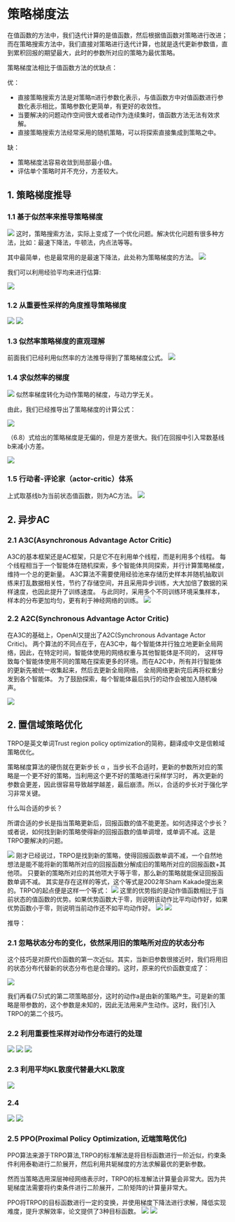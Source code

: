 # 策略梯度法

在值函数的方法中，我们迭代计算的是值函数，然后根据值函数对策略进行改进；
而在策略搜索方法中，我们直接对策略进行迭代计算，也就是迭代更新参数值，直到累积回报的期望最大，此时的参数所对应的策略为最优策略。

策略梯度法相比于值函数方法的优缺点：

优：

* 直接策略搜索方法是对策略π进行参数化表示，与值函数方中对值函数进行参数化表示相比，策略参数化更简单，有更好的收敛性。
* 当要解决的问题动作空间很大或者动作为连续集时，值函数方法无法有效求解。
* 直接策略搜索方法经常采用的随机策略，可以将探索直接集成到策略之中。

缺：

* 策略梯度法容易收敛到局部最小值。
* 评估单个策略时并不充分，方差较大。

## 1. 策略梯度推导

### 1.1 基于似然率来推导策略梯度
![](../img/pgtd.png)
这时，策略搜索方法，实际上变成了一个优化问题。解决优化问题有很多种方法，比如：最速下降法，牛顿法，内点法等等。

其中最简单，也是最常用的是最速下降法，此处称为策略梯度的方法。
![](../img/pgtidu.png)

我们可以利用经验平均来进行估算:

![](https://www.zhihu.com/equation?tex=%5C%5B+%5Cnabla_%7B%5Ctheta%7DU%5Cleft%28%5Ctheta%5Cright%29%5Capprox%5Chat%7Bg%7D%3D%5Cfrac%7B1%7D%7Bm%7D%5Csum_%7Bi%3D1%7D%5Em%7B%5Cnabla_%7B%5Ctheta%7D%5Clog+P%5Cleft%28%5Ctau+%3B%5Ctheta%5Cright%29R%5Cleft%28%5Ctau%5Cright%29%7D+%5C%5D)

### 1.2 从重要性采样的角度推导策略梯度
![](../img/zytd1.png)
![](../img/zytd2.png)

### 1.3 似然率策略梯度的直观理解
前面我们已经利用似然率的方法推导得到了策略梯度公式。
![](../img/srltdlj.png)

### 1.4 求似然率的梯度
![](../img/srltd.png)
似然率梯度转化为动作策略的梯度，与动力学无关。

由此，我们已经推导出了策略梯度的计算公式：

![](https://www.zhihu.com/equation?tex=%5C%5B+%5Cnabla_%7B%5Ctheta%7DU%5Cleft%28%5Ctheta%5Cright%29%5Capprox%5Chat%7Bg%7D%3D%5Cfrac%7B1%7D%7Bm%7D%5Csum_%7Bi%3D1%7D%5Em%7B%5Cleft%28%5Csum_%7Bt%3D0%7D%5EH%7B%5Cnabla_%7B%5Ctheta%7D%5Clog%5Cpi_%7B%5Ctheta%7D%5Cleft%28u_%7Bt%7D%5E%7B%5Cleft%28i%5Cright%29%7D%7Cs_%7Bt%7D%5E%7B%5Cleft%28i%5Cright%29%7D%5Cright%29%7DR%5Cleft%28%5Ctau%5E%7B%5Cleft%28i%5Cright%29%7D%5Cright%29%5Cright%29%7D+%5C%5D)


（6.8）式给出的策略梯度是无偏的，但是方差很大。我们在回报中引入常数基线b来减小方差。

![](https://www.zhihu.com/equation?tex=%5C%5B+%5Cnabla_%7B%5Ctheta%7DU%5Cleft%28%5Ctheta%5Cright%29%5Capprox%5Chat%7Bg%7D%3D%5Cfrac%7B1%7D%7Bm%7D%5Csum_%7Bi%3D1%7D%5Em%7B%5Cnabla_%7B%5Ctheta%7D%5Clog+P%5Cleft%28%5Ctau%5E%7B%5Cleft%28i%5Cright%29%7D%3B%5Ctheta%5Cright%29R%5Cleft%28%5Ctau%5E%7B%5Cleft%28i%5Cright%29%7D%5Cright%29%7D+%5C%5C+%3D%5Cfrac%7B1%7D%7Bm%7D%5Csum_%7Bi%3D1%7D%5Em%7B%5Cnabla_%7B%5Ctheta%7D%5Clog+P%5Cleft%28%5Ctau%5E%7B%5Cleft%28i%5Cright%29%7D%3B%5Ctheta%5Cright%29%5Cleft%28R%5Cleft%28%5Ctau%5E%7B%5Cleft%28i%5Cright%29%7D%5Cright%29-b%5Cright%29%7D+%5C%5D)

### 1.5 行动者-评论家（actor-critic）体系
上式取基线b为当前状态值函数，则为AC方法。
![](../img/ac.png)

## 2. 异步AC

### 2.1 A3C(Asynchronous Advantage Actor Critic)
A3C的基本框架还是AC框架，只是它不在利用单个线程，而是利用多个线程。
每个线程相当于一个智能体在随机探索，多个智能体共同探索，并行计算策略梯度，维持一个总的更新量。
A3C算法不需要使用经验池来存储历史样本并随机抽取训练来打乱数据相关性，节约了存储空间，并且采用异步训练，大大加倍了数据的采样速度，也因此提升了训练速度。
与此同时，采用多个不同训练环境采集样本，样本的分布更加均匀，更有利于神经网络的训练。
![](https://github.com/maiwen/Deep-Reinforcement-Learning/raw/master/A3C/img/Asynchronous%20Methods%20for%20Deep%20Reinforcement%20Learning%20(1).png)

### 2.2 A2C(Synchronous Advantage Actor Critic)
在A3C的基础上，OpenAI又提出了A2C(Synchronous Advantage Actor Critic)。
两个算法的不同点在于，在A3C中，每个智能体并行独立地更新全局网络，因此，在特定时间，智能体使用的网络权重与其他智能体是不同的，
这样导致每个智能体使用不同的策略在探索更多的环境。而在A2C中，所有并行智能体的更新先被统一收集起来，然后去更新全局网络，
全局网络更新完后再将权重分发到各个智能体。
为了鼓励探索，每个智能体最后执行的动作会被加入随机噪声。

![](../img/a3c_vs_a2c.png)

## 2. 置信域策略优化
TRPO是英文单词Trust region policy optimization的简称，翻译成中文是信赖域策略优化。

策略梯度算法的硬伤就在更新步长 α ，当步长不合适时，更新的参数所对应的策略是一个更不好的策略，当利用这个更不好的策略进行采样学习时，
再次更新的参数会更差，因此很容易导致越学越差，最后崩溃。所以，合适的步长对于强化学习非常关键。

什么叫合适的步长？

所谓合适的步长是指当策略更新后，回报函数的值不能更差。如何选择这个步长？或者说，如何找到新的策略使得新的回报函数的值单调增，或单调不减。这是TRPO要解决的问题。

![](../img/trpo1.png)
刚才已经说过，TRPO是找到新的策略，使得回报函数单调不减，一个自然地想法是能不能将新的策略所对应的回报函数分解成旧的策略所对应的回报函数+其他项。
只要新的策略所对应的其他项大于等于零，那么新的策略就能保证回报函数单调不减。
其实是存在这样的等式，这个等式是2002年Sham Kakade提出来的。TRPO的起点便是这样一个等式：
![](../img/trpo2.png)
这里的优势指的是动作值函数相比于当前状态的值函数的优势。如果优势函数大于零，则说明该动作比平均动作好，如果优势函数小于零，则说明当前动作还不如平均动作好。
![](../img/trpo3.png)
![](../img/trpo4.png)

推导：

### 2.1 忽略状态分布的变化，依然采用旧的策略所对应的状态分布
这个技巧是对原代价函数的第一次近似。其实，当新旧参数很接近时，我们将用旧的状态分布代替新的状态分布也是合理的。这时，原来的代价函数变成了：

![](https://www.zhihu.com/equation?tex=+L_%7B%5Cpi%7D%5Cleft%28%5Ctilde%7B%5Cpi%7D%5Cright%29%3D%5Ceta%5Cleft%28%5Cpi%5Cright%29%2B%5Csum_s%7B%5Crho_%7B%5Cpi%7D%5Cleft%28s%5Cright%29%5Csum_a%7B%5Ctilde%7B%5Cpi%7D%5Cleft%28a%7Cs%5Cright%29A%5E%7B%5Cpi%7D%5Cleft%28s%2Ca%5Cright%29%7D%7D+)

我们再看(7.5)式的第二项策略部分，这时的动作a是由新的策略产生。可是新的策略是带参数的，这个参数是未知的，因此无法用来产生动作。这时，我们引入TRPO的第二个技巧。

### 2.2 利用重要性采样对动作分布进行的处理
![](../img/trpo5.png)
![](../img/trpo6.png)
![](../img/trpo7.png)

### 2.3 利用平均KL散度代替最大KL散度

![](https://www.zhihu.com/equation?tex=+subject%5C+to%7E%7E%7E%5Cbar%7BD%7D_%7BKL%7D%5E%7B%5Crho_%7B%5Ctheta_%7Bold%7D%7D%7D%5Cleft%28%5Ctheta_%7Bold%7D%2C%5Ctheta%5Cright%29%5Cle%5Cdelta+)

### 2.4
![](../img/trpo8.png)
![](../img/klsd.png)

### 2.5 PPO(Proximal Policy Optimization, 近端策略优化)
PPO算法来源于TRPO算法,TRPO的标准解法是将目标函数进行一阶近似，约束条件利用泰勒进行二阶展开，然后利用共轭梯度的方法求解最优的更新参数。

然而当策略选用深层神经网络表示时，TRPO的标准解法计算量会非常大。因为共轭梯度法需要将约束条件进行二阶展开，二阶矩阵的计算量非常大。

PPO将TRPO的目标函数进行一定的变换，并使用梯度下降法进行求解，降低实现难度，提升求解效率，论文提供了3种目标函数。
![](https://github.com/maiwen/Deep-Reinforcement-Learning/raw/master/PPO/img/ppo.png)
![](https://github.com/maiwen/Deep-Reinforcement-Learning/raw/master/PPO/img/clipping.png)



